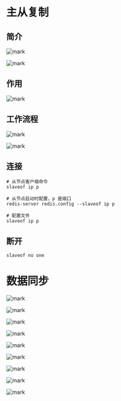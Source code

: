 # 主从复制

## 简介

![mark](http://codedorado.oss-cn-beijing.aliyuncs.com/images/20200330/094813314.png)

![mark](http://codedorado.oss-cn-beijing.aliyuncs.com/images/20200330/094830367.png)

## 作用

![mark](http://codedorado.oss-cn-beijing.aliyuncs.com/images/20200330/101549166.png)

## 工作流程

![mark](http://codedorado.oss-cn-beijing.aliyuncs.com/images/20200330/101653944.png)

![mark](http://codedorado.oss-cn-beijing.aliyuncs.com/images/20200330/102016004.png)

## 连接

```shell
# 从节点客户端命令
slaveof ip p
```

```shell
# 从节点启动时配置，p 是端口
redis-server redis.config --slaveof ip p
```

```shell
# 配置文件 
slaveof ip p
```

## 断开

```
slaveof no one
```

# 数据同步

![mark](http://codedorado.oss-cn-beijing.aliyuncs.com/images/20200330/103222821.png)

![mark](http://codedorado.oss-cn-beijing.aliyuncs.com/images/20200330/103609733.png)

![mark](http://codedorado.oss-cn-beijing.aliyuncs.com/images/20200330/104241367.png)

![mark](http://codedorado.oss-cn-beijing.aliyuncs.com/images/20200330/104309509.png)

![mark](http://codedorado.oss-cn-beijing.aliyuncs.com/images/20200330/104404601.png)

![mark](http://codedorado.oss-cn-beijing.aliyuncs.com/images/20200330/104421509.png)

![mark](http://codedorado.oss-cn-beijing.aliyuncs.com/images/20200331/090906531.png)

![mark](http://codedorado.oss-cn-beijing.aliyuncs.com/images/20200331/091123532.png)

![mark](http://codedorado.oss-cn-beijing.aliyuncs.com/images/20200331/091225306.png)